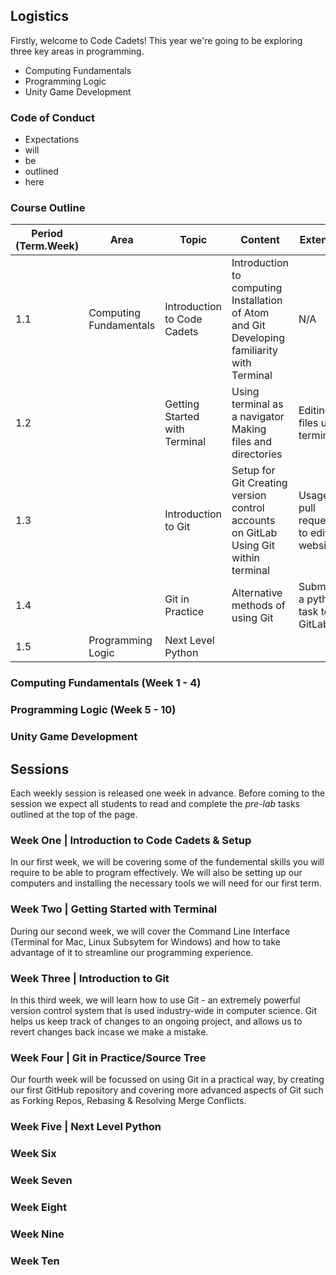 [//]: # (This is the plan for Year Seven)

## Logistics

Firstly, welcome to Code Cadets! This year we're going to be exploring three key areas in programming.

- Computing Fundamentals
- Programming Logic
- Unity Game Development

### Code of Conduct

- Expectations
- will
- be
- outlined
- here

### Course Outline

| Period (Term.Week) | Area                   | Topic                         | Content                                                                                     | Extension                                   |
|--------------------|------------------------|-------------------------------|---------------------------------------------------------------------------------------------|---------------------------------------------|
| 1.1                | Computing Fundamentals | Introduction to Code Cadets   | Introduction to computing Installation of Atom and Git Developing familiarity with Terminal | N/A                                         |
| 1.2                |                        | Getting Started with Terminal | Using terminal as a navigator Making files and directories                                  | Editing files using terminal                |
| 1.3                |                        | Introduction to Git           | Setup for Git Creating version control accounts on GitLab Using Git within terminal         | Usage of pull requests to edit this website |
| 1.4                |                        | Git in Practice               | Alternative methods of using Git                                                            | Submitting a python task to GitLab          |
| 1.5                | Programming Logic      | Next Level Python             |                                                                                             |                                             |

### Computing Fundamentals (Week 1 - 4)

### Programming Logic (Week 5 - 10)

### Unity Game Development

## Sessions

Each weekly session is released one week in advance. Before coming to the session we expect all students to read and complete the *pre-lab* tasks outlined at the top of the page.

### Week One | Introduction to Code Cadets & Setup

In our first week, we will be covering some of the fundemental skills you will require to be able to program effectively. We will also be setting up our computers and installing the necessary tools we will need for our first term.

###  Week Two | Getting Started with Terminal

During our second week, we will cover the Command Line Interface (Terminal for Mac, Linux Subsytem for Windows) and how to take advantage of it to streamline our programming experience.

###  Week Three | Introduction to Git

In this third week, we will learn how to use Git - an extremely powerful version control system that is used industry-wide in computer science. Git helps us keep track of changes to an ongoing project, and allows us to revert changes back incase we make a mistake.

###  Week Four | Git in Practice/Source Tree

Our fourth week will be focussed on using Git in a practical way, by creating our first GitHub repository and covering more advanced aspects of Git such as Forking Repos, Rebasing & Resolving Merge Conflicts.

###  Week Five | Next Level Python

###  Week Six

###  Week Seven

###  Week Eight

### Week Nine

### Week Ten
